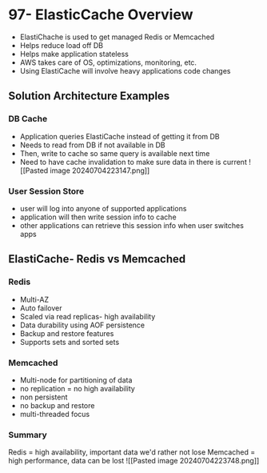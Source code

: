# 97- ElasticCache Overview
- ElastiChache is used to get managed Redis or Memcached
- Helps reduce load off DB
- Helps make application stateless
- AWS takes care of OS, optimizations, monitoring, etc.
- Using ElastiCache will involve heavy applications code changes

## Solution Architecture Examples
### DB Cache
- Application queries ElastiCache instead of getting it from DB
- Needs to read from DB if not available in DB
- Then, write to cache so same query is available next time
- Need to have cache invalidation to make sure data in there is current
![[Pasted image 20240704223147.png]]

### User Session Store
- user will log into anyone of supported applications
- application will then write session info to cache
- other applications can retrieve this session info when user switches apps

## ElastiCache- Redis vs Memcached

### Redis
- Multi-AZ
- Auto failover
- Scaled via read replicas- high availability
- Data durability using AOF persistence
- Backup and restore features
- Supports sets and sorted sets

### Memcached
- Multi-node for partitioning of data
- no replication = no high availability
- non persistent
- no backup and restore
- multi-threaded focus

### Summary
Redis = high availability, important data we'd rather not lose
Memcached = high performance, data can be lost
![[Pasted image 20240704223748.png]]